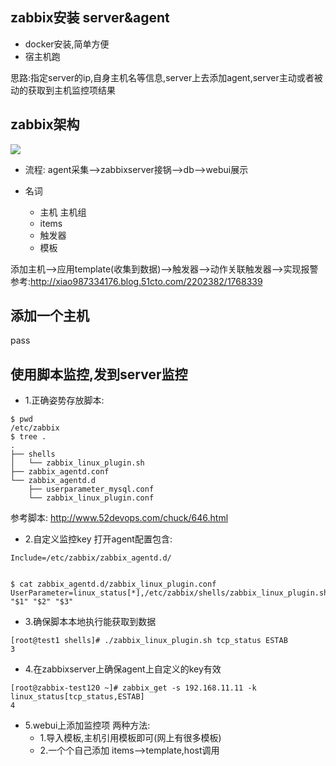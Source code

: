 ## zabbix安装 server&agent
- docker安装,简单方便
- 宿主机跑

思路:指定server的ip,自身主机名等信息,server上去添加agent,server主动或者被动的获取到主机监控项结果


## zabbix架构
![](https://ws1.sinaimg.cn/large/9e792b8fgy1fkk7c6tb0ij20bp0ayq3m.jpg)
- 流程: 
agent采集-->zabbixserver接锅-->db-->webui展示

- 名词
  - 主机 主机组
  - items
  - 触发器
  - 模板

添加主机-->应用template(收集到数据)-->触发器-->动作关联触发器-->实现报警
参考:http://xiao987334176.blog.51cto.com/2202382/1768339



## 添加一个主机
pass

## 使用脚本监控,发到server监控
- 1.正确姿势存放脚本:
```
$ pwd
/etc/zabbix
$ tree .
.
├── shells
│   └── zabbix_linux_plugin.sh
├── zabbix_agentd.conf
└── zabbix_agentd.d
    ├── userparameter_mysql.conf
    └── zabbix_linux_plugin.conf

```
参考脚本: http://www.52devops.com/chuck/646.html

- 2.自定义监控key
打开agent配置包含:
```
Include=/etc/zabbix/zabbix_agentd.d/
```

```

$ cat zabbix_agentd.d/zabbix_linux_plugin.conf 
UserParameter=linux_status[*],/etc/zabbix/shells/zabbix_linux_plugin.sh "$1" "$2" "$3"
```



- 3.确保脚本本地执行能获取到数据
```
[root@test1 shells]# ./zabbix_linux_plugin.sh tcp_status ESTAB
3
```

- 4.在zabbixserver上确保agent上自定义的key有效
```
[root@zabbix-test120 ~]# zabbix_get -s 192.168.11.11 -k linux_status[tcp_status,ESTAB]
4
```

- 5.webui上添加监控项
两种方法:
  - 1.导入模板,主机引用模板即可(网上有很多模板)
  - 2.一个个自己添加 items-->template,host调用
